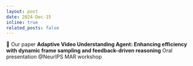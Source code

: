 ```yaml
---
layout: post
date: 2024-Dec-15
inline: true
related_posts: false
---
```


🎉 Our paper **Adaptive Video Understanding Agent: Enhancing efficiency with dynamic frame sampling and feedback-driven reasoning** Oral presentation @NeurIPS MAR workshop 

